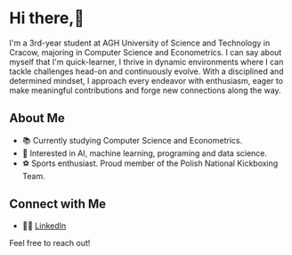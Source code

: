 # Hi there,👋

I'm a 3rd-year student at AGH University of Science and Technology in Cracow, majoring in Computer Science and Econometrics. 
I can say about myself that I'm quick-learner, I thrive in dynamic environments where I can tackle challenges head-on and continuously evolve. 
With a disciplined and determined mindset, I approach every endeavor with enthusiasm, eager to make meaningful contributions and forge new connections along the way.

## About Me
- 📚 Currently studying Computer Science and Econometrics.
- 🧠 Interested in AI, machine learning, programing and data science.
- ⚽ Sports enthusiast. Proud member of the Polish National Kickboxing Team.

## Connect with Me
- 👨‍💼 [LinkedIn](https://www.linkedin.com/in/mateusz-kucharz-4a4293270/)

Feel free to reach out!

